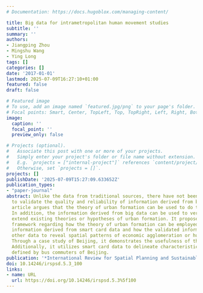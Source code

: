 ```yaml
---
# Documentation: https://docs.hugoblox.com/managing-content/

title: Big data for intrametropolitan human movement studies
subtitle: ''
summary: ''
authors:
- Jiangping Zhou
- Mingshu Wang
- Ying Long
tags: []
categories: []
date: '2017-01-01'
lastmod: 2025-07-09T16:27:10+01:00
featured: false
draft: false

# Featured image
# To use, add an image named `featured.jpg/png` to your page's folder.
# Focal points: Smart, Center, TopLeft, Top, TopRight, Left, Right, BottomLeft, Bottom, BottomRight.
image:
  caption: ''
  focal_point: ''
  preview_only: false

# Projects (optional).
#   Associate this post with one or more of your projects.
#   Simply enter your project's folder or file name without extension.
#   E.g. `projects = ["internal-project"]` references `content/project/deep-learning/index.md`.
#   Otherwise, set `projects = []`.
projects: []
publishDate: '2025-07-09T15:27:09.633652Z'
publication_types:
- "paper-journal"
abstract: Unlike the data from traditional sources, there have not been standard ways
  to validate the quality and reliability of information derived from big data. This
  article argues that the theory of urban formation can be used to do the validation.
  In addition, the information derived from big data can be used to verify and even
  extend existing theories or hypotheses of urban formation. It proposes a general
  framework regarding how the theory of urban formation can be employed to validate
  information derived from smart card data and how the validated information can supplement
  other data to reveal spatial patterns of economic agglomeration or human settlements.
  Through a case study of Beijing, it demonstrates the usefulness of the framework.
  Additionally, it utilizes smart card data to delineate characteristics of subcenters
  defined by bus commuters of Beijing.
publication: '*International Review for Spatial Planning and Sustainable Development*, 5(3), pp. 100--115'
doi: 10.14246/irspsd.5.3_100
links:
- name: URL
  url: https://doi.org/10.14246/irspsd.5.3%5f100
---
```


